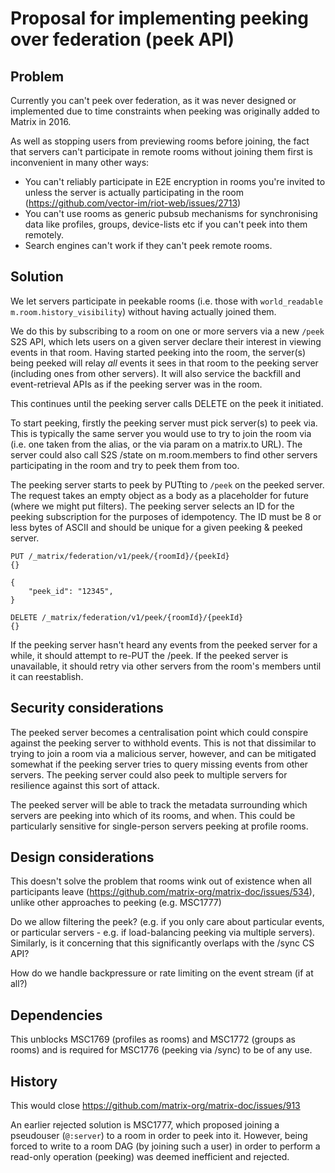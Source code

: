 # Proposal for implementing peeking over federation (peek API)

## Problem

Currently you can't peek over federation, as it was never designed or
implemented due to time constraints when peeking was originally added to Matrix
in 2016.

As well as stopping users from previewing rooms before joining, the fact that
servers can't participate in remote rooms without joining them first is
inconvenient in many other ways:

 * You can't reliably participate in E2E encryption in rooms you're invited to
   unless the server is actually participating in the room
   (https://github.com/vector-im/riot-web/issues/2713)
 * You can't use rooms as generic pubsub mechanisms for synchronising data like
   profiles, groups, device-lists etc if you can't peek into them remotely.
 * Search engines can't work if they can't peek remote rooms.

## Solution

We let servers participate in peekable rooms (i.e. those with `world_readable`
`m.room.history_visibility`) without having actually joined them.

We do this by subscribing to a room on one or more servers via a new `/peek`
S2S API, which lets users on a given server declare their interest in viewing
events in that room.  Having started peeking into the room, the server(s)
being peeked will relay *all* events it sees in that room to the peeking
server (including ones from other servers).  It will also service the backfill
and event-retrieval APIs as if the peeking server was in the room.

This continues until the peeking server calls DELETE on the peek it initiated.

To start peeking, firstly the peeking server must pick server(s) to peek via.
This is typically the same server you would use to try to join the room via
(i.e. one taken from the alias, or the via param on a matrix.to URL). The
server could also call S2S /state on m.room.members to find other servers
participating in the room and try to peek them from too.

The peeking server starts to peek by PUTting to `/peek` on the peeked server.
The request takes an empty object as a body as a placeholder for future (where
we might put filters). The peeking server selects an ID for the peeking
subscription for the purposes of idempotency. The ID must be 8 or less bytes
of ASCII and should be unique for a given peeking & peeked server.

```
PUT /_matrix/federation/v1/peek/{roomId}/{peekId}
{}

{
    "peek_id": "12345",
}
```

```
DELETE /_matrix/federation/v1/peek/{roomId}/{peekId}
{}
```

If the peeking server hasn't heard any events from the peeked server for a
while, it should attempt to re-PUT the /peek. If the peeked server is
unavailable, it should retry via other servers from the room's members until
it can reestablish.

## Security considerations

The peeked server becomes a centralisation point which could conspire against
the peeking server to withhold events.  This is not that dissimilar to trying
to join a room via a malicious server, however, and can be mitigated somewhat
if the peeking server tries to query missing events from other servers.
The peeking server could also peek to multiple servers for resilience against
this sort of attack.

The peeked server will be able to track the metadata surrounding which servers
are peeking into which of its rooms, and when.  This could be particularly
sensitive for single-person servers peeking at profile rooms.

## Design considerations

This doesn't solve the problem that rooms wink out of existence when all
participants leave (https://github.com/matrix-org/matrix-doc/issues/534),
unlike other approaches to peeking (e.g. MSC1777)

Do we allow filtering the peek? (e.g. if you only care about particular
events, or particular servers - e.g. if load-balancing peeking via multiple
servers). Similarly, is it concerning that this significantly overlaps with
the /sync CS API?

How do we handle backpressure or rate limiting on the event stream (if at
all?)

## Dependencies

This unblocks MSC1769 (profiles as rooms) and MSC1772 (groups as rooms)
and is required for MSC1776 (peeking via /sync) to be of any use.

## History

This would close https://github.com/matrix-org/matrix-doc/issues/913

An earlier rejected solution is MSC1777, which proposed joining a pseudouser
(`@:server`) to a room in order to peek into it.  However, being forced to write
to a room DAG (by joining such a user) in order to perform a read-only operation
(peeking) was deemed inefficient and rejected.
